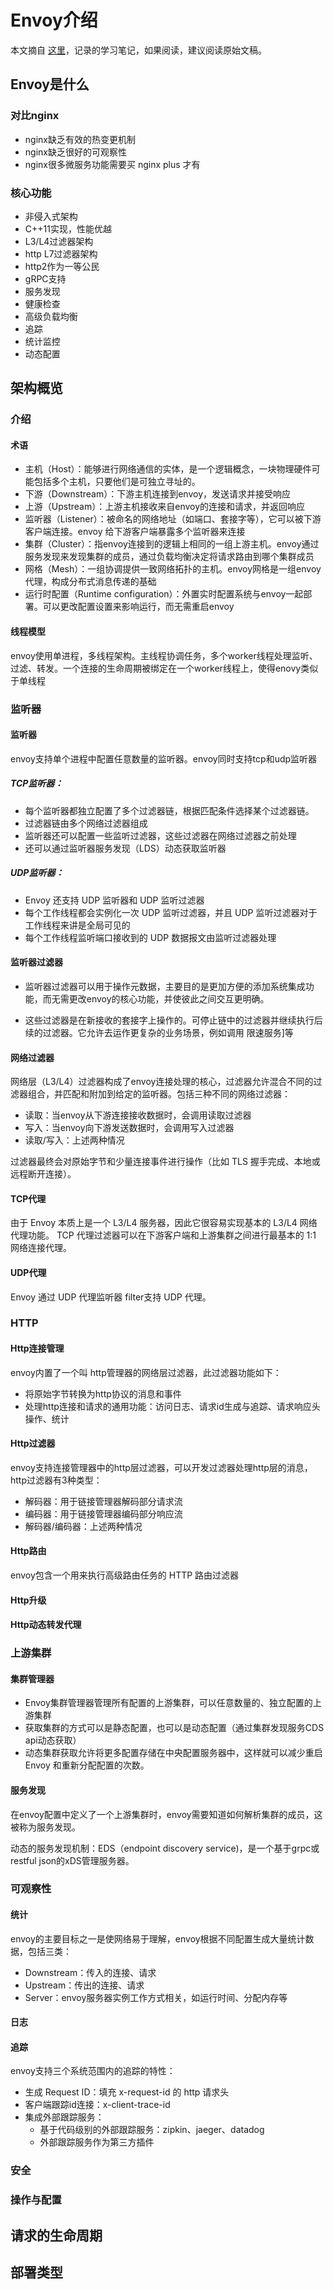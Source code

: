 # Envoy介绍

本文摘自 [这里](https://cloudnative.to/envoy/intro/what_is_envoy.html)，记录的学习笔记，如果阅读，建议阅读原始文稿。

## Envoy是什么

### 对比nginx

- nginx缺乏有效的热变更机制
- nginx缺乏很好的可观察性
- nginx很多微服务功能需要买 nginx plus 才有

### 核心功能

- 非侵入式架构
- C++11实现，性能优越
- L3/L4过滤器架构
- http L7过滤器架构
- http2作为一等公民
- gRPC支持
- 服务发现
- 健康检查
- 高级负载均衡
- 追踪
- 统计监控
- 动态配置

## 架构概览

### 介绍

#### 术语

- 主机（Host）：能够进行网络通信的实体，是一个逻辑概念，一块物理硬件可能包括多个主机，只要他们是可独立寻址的。
- 下游（Downstream）：下游主机连接到envoy，发送请求并接受响应
- 上游（Upstream）：上游主机接收来自envoy的连接和请求，并返回响应
- 监听器（Listener）：被命名的网络地址（如端口、套接字等），它可以被下游客户端连接。envoy 给下游客户端暴露多个监听器来连接
- 集群（Cluster）：指envoy连接到的逻辑上相同的一组上游主机。envoy通过服务发现来发现集群的成员，通过负载均衡决定将请求路由到哪个集群成员
- 网格（Mesh）：一组协调提供一致网络拓扑的主机。envoy网格是一组envoy代理，构成分布式消息传递的基础
- 运行时配置（Runtime configuration）：外置实时配置系统与envoy一起部署。可以更改配置设置来影响运行，而无需重启envoy

#### 线程模型

envoy使用单进程，多线程架构。主线程协调任务，多个worker线程处理监听、过滤、转发。一个连接的生命周期被绑定在一个worker线程上，使得enovy类似于单线程

### 监听器

#### 监听器

envoy支持单个进程中配置任意数量的监听器。envoy同时支持tcp和udp监听器

##### TCP监听器：

- 每个监听器都独立配置了多个过滤器链，根据匹配条件选择某个过滤器链。
- 过滤器链由多个网络过滤器组成
- 监听器还可以配置一些监听过滤器，这些过滤器在网络过滤器之前处理
- 还可以通过监听器服务发现（LDS）动态获取监听器

##### UDP监听器：

- Envoy 还支持 UDP 监听器和 UDP 监听过滤器
- 每个工作线程都会实例化一次 UDP 监听过滤器，并且 UDP 监听过滤器对于工作线程来讲是全局可见的
- 每个工作线程监听端口接收到的 UDP 数据报文由监听过滤器处理

#### 监听器过滤器

- 监听器过滤器可以用于操作元数据，主要目的是更加方便的添加系统集成功能，而无需更改envoy的核心功能，并使彼此之间交互更明确。

- 这些过滤器是在新接收的套接字上操作的。可停止链中的过滤器并继续执行后续的过滤器。它允许去运作更复杂的业务场景，例如调用 限速服务]等

#### 网络过滤器

网络层（L3/L4）过滤器构成了envoy连接处理的核心，过滤器允许混合不同的过滤器组合，并匹配和附加到给定的监听器。包括三种不同的网络过滤器：

- 读取：当envoy从下游连接接收数据时，会调用读取过滤器
- 写入：当envoy向下游发送数据时，会调用写入过滤器
- 读取/写入：上述两种情况

过滤器最终会对原始字节和少量连接事件进行操作（比如 TLS 握手完成、本地或远程断开连接）。

#### TCP代理

由于 Envoy 本质上是一个 L3/L4 服务器，因此它很容易实现基本的 L3/L4 网络代理功能。 TCP 代理过滤器可以在下游客户端和上游集群之间进行最基本的 1:1 网络连接代理。

#### UDP代理

Envoy 通过 UDP 代理监听器 filter支持 UDP 代理。

### HTTP

#### Http连接管理

envoy内置了一个叫 http管理器的网络层过滤器，此过滤器功能如下：

- 将原始字节转换为http协议的消息和事件
- 处理http连接和请求的通用功能：访问日志、请求id生成与追踪、请求响应头操作、统计

#### Http过滤器

envoy支持连接管理器中的http层过滤器，可以开发过滤器处理http层的消息，http过滤器有3种类型：

- 解码器：用于链接管理器解码部分请求流
- 编码器：用于链接管理器编码部分响应流
- 解码器/编码器：上述两种情况

#### Http路由

envoy包含一个用来执行高级路由任务的 HTTP 路由过滤器

#### Http升级

#### Http动态转发代理

### 上游集群

#### 集群管理器

- Envoy集群管理器管理所有配置的上游集群，可以任意数量的、独立配置的上游集群
- 获取集群的方式可以是静态配置，也可以是动态配置（通过集群发现服务CDS api动态获取）
- 动态集群获取允许将更多配置存储在中央配置服务器中，这样就可以减少重启 Envoy 和重新分配配置的次数。

#### 服务发现

在envoy配置中定义了一个上游集群时，envoy需要知道如何解析集群的成员，这被称为服务发现。

动态的服务发现机制：EDS（endpoint discovery service)，是一个基于grpc或restful json的xDS管理服务器。

### 可观察性

#### 统计

envoy的主要目标之一是使网络易于理解，envoy根据不同配置生成大量统计数据，包括三类：

- Downstream：传入的连接、请求
- Upstream：传出的连接、请求
- Server：envoy服务器实例工作方式相关，如运行时间、分配内存等

#### 日志

#### 追踪

envoy支持三个系统范围内的追踪的特性：

- 生成 Request ID：填充 x-request-id 的 http 请求头
- 客户端跟踪id连接：x-client-trace-id
- 集成外部跟踪服务：
  - 基于代码级别的外部跟踪服务：zipkin、jaeger、datadog
  - 外部跟踪服务作为第三方插件

### 安全

### 操作与配置



## 请求的生命周期

## 部署类型

